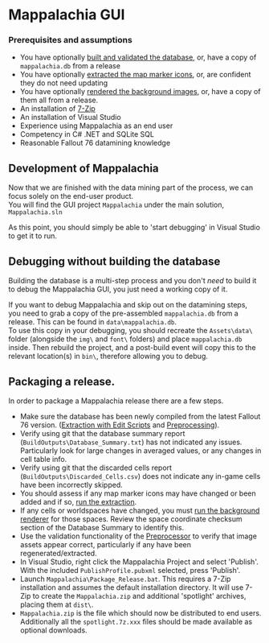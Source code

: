 # Mappalachia GUI

### Prerequisites and assumptions
* You have optionally [built and validated the database](Preprocessor.md), or, have a copy of `mappalachia.db` from a release
* You have optionally [extracted the map marker icons](IconExtraction.md), or, are confident they do not need updating
* You have optionally [rendered the background images](BackgroundRendering.md), or, have a copy of them all from a release.
* An installation of [7-Zip](https://www.7-zip.org/download.html)
* An installation of Visual Studio
* Experience using Mappalachia as an end user
* Competency in C# .NET and SQLite SQL
* Reasonable Fallout 76 datamining knowledge

## Development of Mappalachia
Now that we are finished with the data mining part of the process, we can focus solely on the end-user product.<br/>
You will find the GUI project `Mappalachia` under the main solution, `Mappalachia.sln`<br/>

As this point, you should simply be able to 'start debugging' in Visual Studio to get it to run.
<br/>

## Debugging without building the database
Building the database is a multi-step process and you don't *need* to build it to debug the Mappalachia GUI, you just need a working copy of it.<br/>

If you want to debug Mappalachia and skip out on the datamining steps, you need to grab a copy of the pre-assembled `mappalachia.db` from a release. This can be found in `data\mappalachia.db`.<br/>
To use this copy in your debugging, you should recreate the `Assets\data\` folder (alongside the `img\` and `font\` folders) and place `mappalachia.db` inside. Then rebuild the project, and a post-build event will copy this to the relevant location(s) in `bin\`, therefore allowing you to debug.
<br/>

## Packaging a release.
In order to package a Mappalachia release there are a few steps.
* Make sure the database has been newly compiled from the latest Fallout 76 version. ([Extraction with Edit Scripts](EditScripts.md) and [Preprocessing](preprocessor.md)).
* Verify using git that the database summary report (`BuildOutputs\Database_Summary.txt`) has not indicated any issues. Particularly look for large changes in averaged values, or any changes in cell table info.
* Verify using git that the discarded cells report (`BuildOutputs\Discarded_Cells.csv`) does not indicate any in-game cells have been incorrectly skipped.
* You should assess if any map marker icons may have changed or been added and if so, [run the extraction](IconExtraction.md).
* If any cells or worldspaces have changed, you must [run the background renderer](BackgroundRendering.md) for those spaces. Review the space coordinate checksum section of the Database Summary to identify this.
* Use the validation functionality of the [Preprocessor](Preprocessor.md) to verify that image assets appear correct, particularly if any have been regenerated/extracted.
* In Visual Studio, right click the Mappalachia Project and select 'Publish'. With the included `PublishProfile.pubxml` selected, press 'Publish'.
* Launch `Mappalachia\Package_Release.bat`. This requires a 7-Zip installation and assumes the default installation directory. It will use 7-Zip to create the `Mappalachia.zip` and additional 'spotlight' archives, placing them at `dist\`.
* `Mappalachia.zip` is the file which should now be distributed to end users. Additionally all the `spotlight.7z.xxx` files should be made available as optional downloads.
